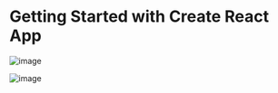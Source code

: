 # Getting Started with Create React App



![image](https://user-images.githubusercontent.com/71073510/192048709-7cef4dda-6723-4576-8517-b4b92e7e54a1.png)

![image](https://user-images.githubusercontent.com/71073510/192048617-9181594b-19b4-4de4-80a2-8797ac65b332.png)
